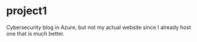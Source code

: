 # project1
Cybersecurity blog in Azure, but not my actual website since I already host one that is much better.
